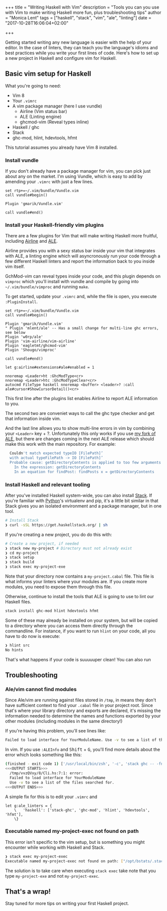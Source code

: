 +++
title = "Writing Haskell with Vim"
description = "Tools you can you use with Vim to make writing Haskell more fun, plus troubleshooting tips"
author = "Monica Lent"
tags = ["haskell", "stack", "vim", "ale", "linting"]
date = "2017-10-28T16:06:04+02:00"

+++

Getting started writing any new language is easier with the help of your editor.
In the case of linters, they can teach you the language's idioms and best
practices while you write your first lines of code. Here's how to set up
a new project in Haskell and configure vim for Haskell.

## Basic vim setup for Haskell

What you're going to need:

- Vim 8
- Your `.vimrc`
- A vim package manager (here I use vundle)
  - Airline (Vim status bar)
  - ALE (Linting engine)
  - ghcmod-vim (Reveal types inline)
- Haskell / ghc
- Stack
- ghc-mod, hlint, hdevtools, hfmt

This tutorial assumes you already have Vim 8 installed.

### Install vundle

If you don't already have a package manager for vim, you can pick
just about any on the market. I'm using Vundle, which is easy to add
by amending your `.vimrc` with just a few lines.

```vim
set rtp+=~/.vim/bundle/Vundle.vim
call vundle#begin()

Plugin 'gmarik/Vundle.vim'

call vundle#end()
```

### Install your Haskell-friendly vim plugins

There are a few plugins for Vim that will make writing Haskell more fruitful,
including [Airline](https://github.com/vim-airline/vim-airline) and
[ALE](https://github.com/w0rp/ale).

Airline provides you with a sexy status bar inside your vim that integrates
with ALE, a linting engine which will asyncronously run your code through
a few different Haskell linters and report the information back to you
inside vim itself.

GchMod-vim can reveal types inside your code, and this plugin depends
on `vimproc` which you'll install with vundle and compile by
going into `~/.vim/bundle/vimproc` and running `make`.

To get started, update your `.vimrc` and, while the file is open, you execute
`:PluginInstall`.

```vim
set rtp+=~/.vim/bundle/Vundle.vim
call vundle#begin()

Plugin 'gmarik/Vundle.vim'
" Plugin 'mlent/ale' -- Has a small change for multi-line ghc errors, see below
Plugin 'w0rp/ale'
Plugin 'vim-airline/vim-airline'
Plugin 'eagletmt/ghcmod-vim'
Plugin 'Shougo/vimproc'

call vundle#end()

let g:airline#extensions#ale#enabled = 1

nnoremap <Leader>ht :GhcModType<cr>
nnoremap <Leader>htc :GhcModTypeClear<cr>
autocmd FileType haskell nnoremap <buffer> <leader>? :call ale#cursor#ShowCursorDetail()<cr>
```

This first line after the plugins list enables Airline to report ALE
information to you.

The second two are conveniet ways to call the ghc type checker and get that
information inside vim.

And the last line allows you to show multi-line errors in vim by combining
your `<Leader>` key + ?. Unfortunately this only works if you use [my
fork of ALE](https://github.com/mlent/ale), but there are changes coming
in the next ALE release which should make this work with the main repository.
For example:

```bash
  Couldn't match expected typeIO [FilePath]’
  with actual typeFilePath -> IO [FilePath]’
  Probable cause: getDirectoryContents is applied to too few arguments
    In the expression: getDirectoryContents
    In an equation for findPost: findPosts x = getDirectoryContents
```

### Install Haskell and relevant tooling

After you've installed Haskell system-wide, you can also install
[Stack](https://docs.haskellstack.org/en/stable/README/). If you're familiar
with [Python](/blog/tags/python/)'s virtualenv and pip, it's a little bit
similar in that Stack gives you an isolated environment and a package
manager, but in one tool.

```bash
# Install Stack
❯ curl -sSL https://get.haskellstack.org/ | sh
```

If you're creating a new project, you do do this with:

```bash
# Create a new project, if needed
❯ stack new my-project # Directory must not already exist
❯ cd my-project
❯ stack setup
❯ stack build
❯ stack exec my-project-exe
```

Note that your directory now contains a `my-project.cabal` file. This file
is what informs your linters where your modules are. If you create
more modules, you need to expose them through this file.

Otherwise, continue to install the tools that ALE is going to use
to lint our Haskell files.

```bash
stack install ghc-mod hlint hdevtools hfmt
```

Some of these may already be installed on your system, but will be copied
to a directory where you can access them directly through the commandline.
For instance, if you want to run `hlint` on your code, all you have to do
now is execute:

```bash
❯ hlint src 
No hints
```

That's what happens if your code is suuuuuper clean! You can also run

## Troubleshooting

### Ale/vim cannot find modules

Since Ale/vim are running against files stored in `/tmp`, in means they
don't have sufficient context to find your `.cabal` file in your project
root. Since that's where your library directory and exports are declared,
it's missing the information needed to determine the names and functions
exported by your other modules (including modules in the same directory!)

If you're having this problem, you'll see lines like:

```bash
Failed to load interface for YourModuleName. Use -v to see a list of the files searched for.
```

In vim. If you use `:ALEInfo` and <kbd>Shift</kbd> + <kbd>G</kbd>, you'll find
more details about the error which looks something like this:

```bash
(finished - exit code 1) ['/usr/local/bin/zsh', '-c', 'stack ghc -- -fno-code -v0 ''/tmp/vvzQVxy/8/Cli.hs''']
<<<OUTPUT STARTS>>>
  /tmp/vvzQVxy/8/Cli.hs:7:1: error:
  Failed to load interface for YourModuleName
  Use -v to see a list of the files searched for.
<<<OUTPUT ENDS>>>
```

A simple fix for this is to edit your `.vimrc` and 

```vim
let g:ale_linters = {
    \   'haskell': ['stack-ghc', 'ghc-mod', 'hlint', 'hdevtools', 'hfmt'],
    \}
```

### Executable named my-project-exec not found on path

This error isn't specific to the vim setup, but is something you might
encounter while working with Haskell and Stack.

```bash
❯ stack exec my-project-exec
Executable named my-project-exec not found on path: ["/opt/bstats/.stack-work/install/x86_64-osx/lts-9.10/8.0.2/bin","/private/var/root/.stack/snapshots/x86_64-osx/lts-9.10/8.0.2/bin","/private/var/root/.stack/programs/x86_64-osx/ghc-8.0.2/bin","/private/var/root/google-cloud-sdk/bin","/usr/local/bin","/usr/local/bin","/usr/bin","/bin","/usr/sbin","/sbin","/private/var/root/google-cloud-sdk/bin","/usr/local/opt/go/libexec/bin","/var/root/Go/bin","/usr/local/opt/go/libexec/bin","/private/var/root/.local/bin","/var/root/Go/bin"]
```

The solution is to take care when executing `stack exec` take note that you type `my-project-exe` and
not `my-project-exec`.

## That's a wrap!

Stay tuned for more tips on writing your first Haskell project.
